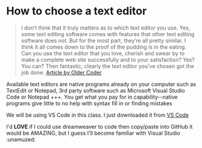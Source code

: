 # How to choose a text editor
 >I don’t think that it truly matters as to which text editor you use. Yes,
>some text editing software comes with features that other text editing
>software does not. But for the most part, they’re all pretty similar.
>I think it all comes down to the proof of the pudding is in the eating.
>Can you use the text editor that you love, cherish and swear by to
>make a complete web site successfully and to your satisfaction? Yes?
>You can? Then fantastic, clearly the text editor you’ve chosen got the
>job done. [Article by Older Coder](https://codefellows.github.io/code-102-guide/curriculum/class-02/Choosing-A-Text-Editor--The-Older-Coder.pdf)

Available text editors are native programs already on your computer such as TextEdit or Notepad, 3rd party software such as Microsoft Visual Studio Code or Notepad +++.  You get what you pay for in capability--native programs give little to no help with syntax fill in or finding mistakes

We will be using VS Code in this class.  I just downloaded it from [VS Code](https://code.visualstudio.com/docs/?dv=osx)

I'd **LOVE** if I could use dreamweaver to code then copy/paste into GitHub it would be AMAZING, but I guess I'll become familiar with Visual Studio :unamuzed:
